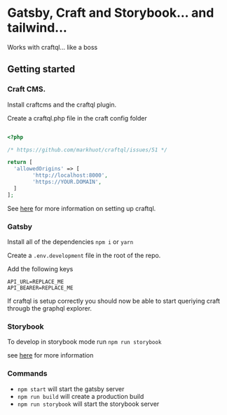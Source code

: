 # Gatsby, Craft and Storybook... and tailwind...

Works with craftql... like a boss

## Getting started

### Craft CMS.

Install craftcms and the craftql plugin.

Create a craftql.php file in the craft config folder

```php

<?php

/* https://github.com/markhuot/craftql/issues/51 */

return [
  'allowedOrigins' => [
		'http://localhost:8000',
		'https://YOUR.DOMAIN',
  ]
];

```

See [here](https://github.com/markhuot/craftql) for more information on setting up craftql.

### Gatsby

Install all of the dependencies `npm i` or `yarn`

Create a `.env.development` file in the root of the repo.

Add the following keys

```
API_URL=REPLACE_ME
API_BEARER=REPLACE_ME
```

If craftql is setup correctly you should now be able to start queriying craft througb the graphql explorer.

### Storybook

To develop in storybook mode run `npm run storybook`

see [here](https://storybook.js.org/docs/basics/introduction/) for more information

### Commands

- `npm start` will start the gatsby server
- `npm run build` will create a production build
- `npm run storybook` will start the storybook server
